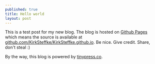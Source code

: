 ```yaml
---
published: true
title: Hello world
layout: post
---
```

This is a test post for my new blog. The blog is hosted on [Github Pages](http://pages.github.com/) which means the source is available at [github.com/KirkSteffke/KirkSteffke.github.io](http://github.com/KirkSteffke/KirkSteffke.github.io). Be nice. Give credit. Share, don't steal :)

By the way, this blog is powered by [tinypress.co](https://tinypress.co).